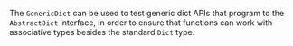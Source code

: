 The `GenericDict` can be used to test generic dict APIs that program to the `AbstractDict` interface, in order to ensure that functions can work with associative types besides the standard `Dict` type.
